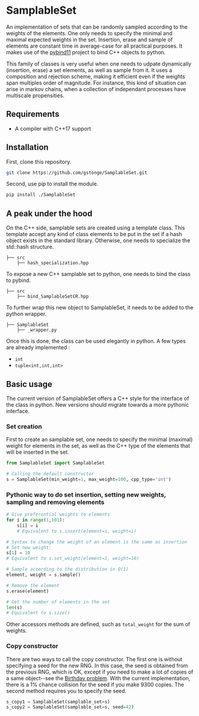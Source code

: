 # SamplableSet

An implementation of sets that can be randomly sampled according to the weights of the elements. One only needs to specify the minimal and maximal expected weights in the set. Insertion, erase and sample of elements are constant time in average-case for all practical purposes. It makes use of the [pybind11](https://github.com/pybind/pybind11) project to bind C++ objects to python.

This family of classes is very useful when one needs to udpate dynamically (insertion, erase) a set elements, as well as sample from it. It uses a composition and rejection scheme, making it efficient even if the weights span multiples order of magnitude. For instance, this kind of situation can arise in markov chains, when a collection of independant processes have multiscale propensities.

## Requirements

* A compiler with C++17 support

## Installation

First, clone this repository.
```bash
git clone https://github.com/gstonge/SamplableSet.git
```
Second, use pip to install the module.
```bash
pip install ./SamplableSet
```

## A peak under the hood

On the C++ side, samplable sets are created using a template class. This template accept any kind of class elements to be put in the set if a hash object exists in the standard library. Otherwise, one needs to specialize the std::hash structure.

```
├── src
    ├── hash_specialization.hpp
```
To expose a new C++ samplable set to python, one needs to bind the class to pybind.

```
├── src
    ├── bind_SamplableSetCR.hpp
```

To further wrap this new object to SamplableSet, it needs to be added to the python wrapper.

```
├── SamplableSet
    ├── _wrapper.py
```

Once this is done, the class can be used elegantly in python. A few types are already implemented :

* `int`
* `tuple<int,int,int>`

## Basic usage

The current version of SamplableSet offers a C++ style for the interface of the class in python. New versions should migrate towards a more pythonic interface.

### Set creation

First to create an samplable set, one needs to specify the minimal (maximal) weight for elements in the set, as well as the C++ type of the elements that will be inserted in the set.

```python
from SamplableSet import SamplableSet

# Calling the default constructor
s = SamplableSet(min_weight=1, max_weight=100, cpp_type='int')
```

### Pythonic way to do set insertion, setting new weights, sampling and removing elements

```python
# Give preferential weights to elements
for i in range(1,101):
    s[i] = i
    # Equivalent to s.insert(element=i, weight=i)

# Syntax to change the weight of an element is the same as insertion
# Set new weight:
s[1] = 10
# Equivalent to s.set_weight(element=1, weight=10)

# Sample according to the distribution in O(1)
element, weight = s.sample()

# Remove the element
s.erase(element)

# Get the number of elements in the set
len(s)
# Equivalent to s.size()
```

Other accessors methods are defined, such as `total_weight` for the sum of weights.

### Copy constructor

There are two ways to call the copy constructor. The first one is without specifying a seed for the new RNG. In this case, the seed is obtained from the previous RNG, which is OK, except if you need to make a lot of copies of a same object--see the [Birthday problem](https://en.wikipedia.org/wiki/Birthday_problem). With the current implementation, there is a 1% chance collision for the seed if you make 9300 copies. The second method requires you to specify the seed.

```python
s_copy1 = SamplableSet(samplable_set=s)
s_copy2 = SamplableSet(samplable_set=s, seed=42)
```
